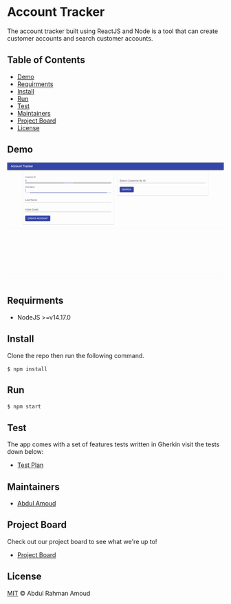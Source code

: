 # Account Tracker

The account tracker built using ReactJS and Node is a tool that can create customer accounts and search customer accounts.

## Table of Contents

-   [Demo](#demo)
-   [Requirments](#requirments)
-   [Install](#install)
-   [Run](#run)
-   [Test](#test)
-   [Maintainers](#maintainers)
-   [Project Board](#project-board)
-   [License](#license)

## Demo

![Demo](assets/walkthrough.gif)

## Requirments

-   NodeJS >=v14.17.0

## Install

Clone the repo then run the following command.

```shell
$ npm install
```

## Run

```shell
$ npm start
```

## Test

The app comes with a set of features tests written in Gherkin visit the tests down below:

-   [Test Plan](test.feature)

## Maintainers

-   [Abdul Amoud](https://github.com/abdu997)

## Project Board

Check out our project board to see what we're up to!

-   [Project Board](https://github.com/abdu997/account-tracker/projects)

## License

[MIT](LICENSE) © Abdul Rahman Amoud
